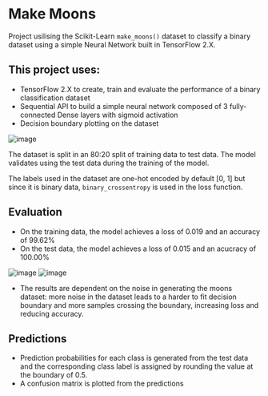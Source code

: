 # Make Moons

Project usilising the Scikit-Learn `make_moons()` dataset to classify a binary dataset using a simple Neural Network built in TensorFlow 2.X.

## This project uses:
* TensorFlow 2.X to create, train and evaluate the performance of a binary classification dataset
* Sequential API to build a simple neural network composed of 3 fully-connected Dense layers with sigmoid activation
* Decision boundary plotting on the dataset

![image](https://github.com/DavAll22/make_moons/assets/124359152/9967767c-9732-49e5-bf4c-983738ff1f51)

The dataset is split in an 80:20 split of training data to test data. The model validates using the test data during the training of the model.

The labels used in the dataset are one-hot encoded by default [0, 1] but since it is binary data, `binary_crossentropy` is used in the loss function.


## Evaluation
* On the training data, the model achieves a loss of 0.019 and an accuracy of 99.62%
* On the test data, the model achieves a loss of 0.015 and an acucracy of 100.00%

![image](https://github.com/DavAll22/make_moons/assets/124359152/e2ff675f-2389-451a-82ea-0c0dbc08a18f)
![image](https://github.com/DavAll22/make_moons/assets/124359152/2a215168-fd14-4c3b-8c1d-d05f483511c0)

  * The results are dependent on the noise in generating the moons dataset: more noise in the dataset leads to a harder to fit decision boundary and more samples crossing the boundary, increasing loss and reducing accuracy.

## Predictions
* Prediction probabilities for each class is generated from the test data and the corresponding class label is assigned by rounding the value at the boundary of 0.5. 
* A confusion matrix is plotted from the predictions
